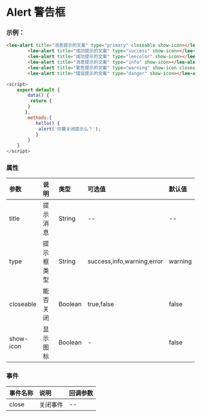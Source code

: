 # Alert 警告框
### 示例：
<div class="leeblock">
    <div class="leesource">
        <lee-alert title="消息提示的文案" type="primary" closeable show-icon></lee-alert>
        <lee-alert title="成功提示的文案" type="success" show-icon></lee-alert>
        <lee-alert title="成功提示的文案" type="leecolor" show-icon></lee-alert>
        <lee-alert title="消息提示的文案" type="info" show-icon></lee-alert>
        <lee-alert title="警告提示的文案" type="warning" show-icon closeable @close="hello"></lee-alert>
        <lee-alert title="错误提示的文案" type="danger" show-icon></lee-alert>
    </div>
<lee-code>

```html
<lee-alert title="消息提示的文案" type="primary" closeable show-icon></lee-alert>
        <lee-alert title="成功提示的文案" type="success" show-icon></lee-alert>
        <lee-alert title="成功提示的文案" type="leecolor" show-icon></lee-alert>
        <lee-alert title="消息提示的文案" type="info" show-icon></lee-alert>
        <lee-alert title="警告提示的文案" type="warning" show-icon closeable @close="hello"></lee-alert>
        <lee-alert title="错误提示的文案" type="danger" show-icon></lee-alert>
```
```js
<script>
    export default {
        data() {
         return {
        }
       },
        methods:{
           hello() {
            alert('你要关闭提示么？');
           }
        }
    }
</script>
```
</lee-code>
</div>

### 属性

参数|说明|类型|可选值|默认值
:------|:------|:------|:------|:------
title|提示消息|String|--|--
type|提示框类型|String|success,info,warning,error|warning
closeable|能否关闭|Boolean|true,false|false
show-icon|显示图标|Boolean|-|false
### 事件

事件名称|说明|回调参数
:------|:------|:------
close|关闭事件|--

<script>
    export default {
        data() {
         return {
           

        }
       },
        methods:{
           hello() {
            alert('你要关闭提示么？');
           }
        }
    }
</script>